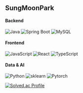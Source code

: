 ## SungMoonPark


#### Backend
![Java](https://img.shields.io/badge/Java-007396?style=for-the-badge&logo=java&logoColor=white)
![Spring Boot](https://img.shields.io/badge/Spring_Boot-6DB33F?style=for-the-badge&logo=springboot&logoColor=white)
![MySQL](https://img.shields.io/badge/MySQL-4479A1?style=for-the-badge&logo=mysql&logoColor=white)

#### Frontend 
![JavaScript](https://img.shields.io/badge/JavaScript-F7DF1E?style=for-the-badge&logo=javascript&logoColor=black)
![React](https://img.shields.io/badge/React-61DAFB?style=for-square&logo=react&logoColor=black)
![TypeScript](https://img.shields.io/badge/TypeScript-3178C6?style=for-square&logo=typescript&logoColor=white) 

#### Data & AI
![Python](https://img.shields.io/badge/Python-3776AB?style=for-the-badge&logo=Python&logoColor=white)
![sklearn](https://img.shields.io/badge/scikitlearn-F7931E?style=for-square&logo=scikit-learn&logoColor=white)
![Pytorch](https://img.shields.io/badge/PyTorch-EE4C2C?style=for-the-badge&logo=PyTorch&logoColor=white)


[![Solved.ac Profile](http://mazassumnida.wtf/api/v2/generate_badge?boj=smooo2)](https://solved.ac/smooo2/)


<!--
**SungMoonPark/SungMoonPark** is a ✨ _special_ ✨ repository because its `README.md` (this file) appears on your GitHub profile.
Here are some ideas to get you started:

- 🔭 I’m currently working on ...
- 🌱 I’m currently learning ...
- 👯 I’m looking to collaborate on ...
- 🤔 I’m looking for help with ...
- 💬 Ask me about ...
- 📫 How to reach me: ...
- 😄 Pronouns: ...
- ⚡ Fun fact: ...
-->
